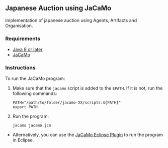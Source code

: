## Japanese Auction using JaCaMo

Implementation of japanese auction using Agents, Artifacts and Organisation.

### Requirements

* [Java 8 or later](https://www.java.com/en/download/)
* [JaCaMo](http://jacamo.sourceforge.net/)

### Instructions

To run the JaCaMo program:

1. Make sure that the `jacamo` script is added to the `$PATH`. If it is not, run the following commands:
    ```
    PATH="/path/to/folder/jacamo-XX/scripts:${PATH}"
    export PATH
    ```
2. Run the program:
    ```
    jacamo jacamo.jcm
    ```
* Alternatively, you can use the [JaCaMo Eclipse Plugin](http://jacamo.sourceforge.net/eclipseplugin/tutorial/) to run the program in Eclipse.